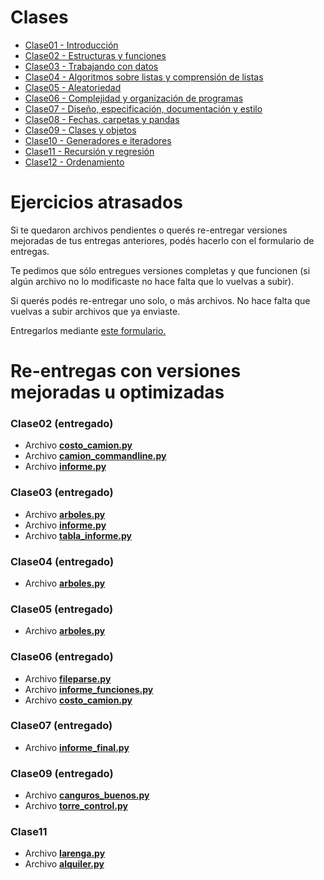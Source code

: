 # Clases

* [Clase01 - Introducción](ejercicios_python/Clase01)
* [Clase02 - Estructuras y funciones](ejercicios_python/Clase02)
* [Clase03 - Trabajando con datos](ejercicios_python/Clase03)
* [Clase04 - Algoritmos sobre listas y comprensión de listas](ejercicios_python/Clase04)
* [Clase05 - Aleatoriedad](ejercicios_python/Clase05)
* [Clase06 - Complejidad y organización de programas](ejercicios_python/Clase06)
* [Clase07 - Diseño, especificación, documentación y estilo](ejercicios_python/Clase07)
* [Clase08 - Fechas, carpetas y pandas](ejercicios_python/Clase08)
* [Clase09 - Clases y objetos](ejercicios_python/Clase09)
* [Clase10 - Generadores e iteradores](ejercicios_python/Clase10)
* [Clase11 - Recursión y regresión](ejercicios_python/Clase11)
* [Clase12 - Ordenamiento](ejercicios_python/Clase12)

# Ejercicios atrasados

Si te quedaron archivos pendientes o querés re-entregar versiones mejoradas de
tus entregas anteriores, podés hacerlo con el formulario de entregas.

Te pedimos que sólo entregues versiones completas y que funcionen (si algún
archivo no lo modificaste no hace falta que lo vuelvas a subir).

Si querés podés re-entregar uno solo, o más archivos. No hace falta que vuelvas
a subir archivos que ya enviaste.

Entregarlos mediante [este formulario.](https://sites.google.com/view/entregas-unsam-2021-c2/home)

# Re-entregas con versiones mejoradas u optimizadas

### Clase02 (entregado)

* Archivo **[costo_camion.py](ejercicios_python/Clase02/costo_camion.py)**
* Archivo **[camion_commandline.py](ejercicios_python/Clase02/camion_commandline.py)**
* Archivo **[informe.py](ejercicios_python/Clase02/informe.py)**

### Clase03 (entregado)

* Archivo **[arboles.py](ejercicios_python/Clase03/arboles.py)**
* Archivo **[informe.py](ejercicios_python/Clase03/informe.py)**
* Archivo **[tabla_informe.py](ejercicios_python/Clase03/tabla_informe.py)**

### Clase04 (entregado)

* Archivo **[arboles.py](ejercicios_python/Clase04/arboles.py)**

### Clase05 (entregado)
* Archivo **[arboles.py](ejercicios_python/Clase05/arboles.py)**

### Clase06 (entregado)

* Archivo **[fileparse.py](ejercicios_python/Clase06/fileparse.py)**
* Archivo **[informe_funciones.py](ejercicios_python/Clase06/informe_funciones.py)**
* Archivo **[costo_camion.py](ejercicios_python/Clase06/costo_camion.py)**

### Clase07 (entregado)

* Archivo **[informe_final.py](ejercicios_python/Clase07/informe_final.py)**

### Clase09 (entregado)

* Archivo **[canguros_buenos.py](ejercicios_python/Clase09/canguros_buenos.py)**
* Archivo **[torre_control.py](ejercicios_python/Clase09/torre_control.py)**

### Clase11
* Archivo **[larenga.py](ejercicios_python/Clase11/larenga.py)**
* Archivo **[alquiler.py](ejercicios_python/Clase11/alquiler.py)**

